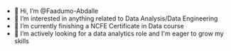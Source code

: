 - 👋 Hi, I’m @Faadumo-Abdalle
- 👀 I’m interested in anything related to Data Analysis/Data Engineering
- 🌱 I’m currently finishing a NCFE Certificate in Data course
- 🌱 I’m actively looking for a data analytics role and I'm eager to grow my skills


<!---
Faadumo-Abdalle/Faadumo-Abdalle is a ✨ special ✨ repository because its `README.md` (this file) appears on your GitHub profile.
You can click the Preview link to take a look at your changes.
--->
